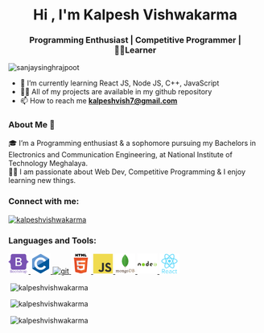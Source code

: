 <h1 align="center">Hi , I'm Kalpesh Vishwakarma</h1>
<h3 align="center">Programming Enthusiast | Competitive Programmer | 🙋‍♂️Learner </h3>

<p align="left"> <img src="https://komarev.com/ghpvc/?username=ka1pe5h&label=Profile%20views&color=0e75b6&style=flat" alt="sanjaysinghrajpoot" /> </p>

- 🌱 I’m currently learning React JS, Node JS, C++, JavaScript
- 👨‍💻 All of my projects are available in my github repository
- 📫 How to reach me **kalpeshvish7@gmail.com**

### About Me 🚀
🎓 I’m a Programming enthusiast & a sophomore pursuing my Bachelors in Electronics and Communication Engineering, at National Institute of Technology Meghalaya.</br>
👨‍💻 I am passionate about Web Dev, Competitive Programming & I enjoy learning new things. </br>


<h3 align="left">Connect with me:</h3>
<p align="left">
<a href="https://www.linkedin.com/in/kalpesh-vishwakarma-508540173/" target="blank"><img align="center" src="https://cdn.jsdelivr.net/npm/simple-icons@3.0.1/icons/linkedin.svg" alt="kalpeshvishwakarma" height="30" width="40" /></a>
</p>

<h3 align="left">Languages and Tools:</h3>
<p align="left"> <a href="https://getbootstrap.com" target="_blank"> <img src="https://raw.githubusercontent.com/devicons/devicon/master/icons/bootstrap/bootstrap-plain-wordmark.svg" alt="bootstrap" width="40" height="40"/> </a> <a href="https://www.cprogramming.com/" target="_blank"> <img src="https://raw.githubusercontent.com/devicons/devicon/master/icons/c/c-original.svg" alt="c" width="40" height="40"/> </a> <a href="https://git-scm.com/" target="_blank"> <img src="https://www.vectorlogo.zone/logos/git-scm/git-scm-icon.svg" alt="git" width="40" height="40"/> </a> <a href="https://www.w3.org/html/" target="_blank"> <img src="https://raw.githubusercontent.com/devicons/devicon/master/icons/html5/html5-original-wordmark.svg" alt="html5" width="40" height="40"/> </a> <a href="https://developer.mozilla.org/en-US/docs/Web/JavaScript" target="_blank"> <img src="https://raw.githubusercontent.com/devicons/devicon/master/icons/javascript/javascript-original.svg" alt="javascript" width="40" height="40"/> </a> <a href="https://www.mongodb.com/" target="_blank"> <img src="https://raw.githubusercontent.com/devicons/devicon/master/icons/mongodb/mongodb-original-wordmark.svg" alt="mongodb" width="40" height="40"/> </a> <a href="https://nodejs.org" target="_blank"> <img src="https://raw.githubusercontent.com/devicons/devicon/master/icons/nodejs/nodejs-original-wordmark.svg" alt="nodejs" width="40" height="40"/> </a> <a href="https://reactjs.org/" target="_blank"> <img src="https://raw.githubusercontent.com/devicons/devicon/master/icons/react/react-original-wordmark.svg" alt="react" width="40" height="40"/> </a> </p>


<p>&nbsp;<img align="center" src="https://github-readme-streak-stats.herokuapp.com/?user=ka1pe5h&theme=dark" alt="kalpeshvishwakarma" /></p>
<p>&nbsp;<img align="center" src="https://github-readme-stats.vercel.app/api?username=ka1pe5h&theme=onedark" alt="kalpeshvishwakarma" /></p>
<p>&nbsp;<img align="center" src="https://github-readme-stats.vercel.app/api/top-langs/?username=ka1pe5h&layout=compact&theme=onedark" alt="kalpeshvishwakarma" /></p>
